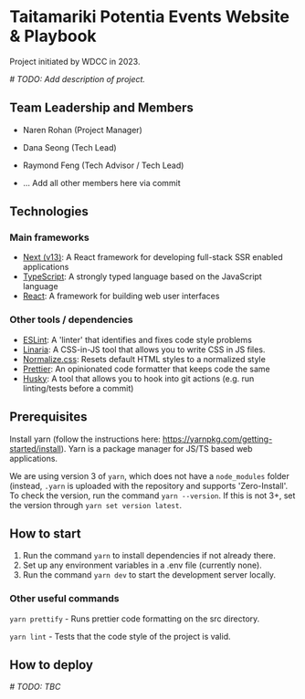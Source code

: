 # Taitamariki Potentia Events Website & Playbook

Project initiated by WDCC in 2023.

_# TODO: Add description of project._

## Team Leadership and Members

- Naren Rohan (Project Manager)
- Dana Seong (Tech Lead)
- Raymond Feng (Tech Advisor / Tech Lead)

- ... Add all other members here via commit

## Technologies

### Main frameworks

- [Next (v13)](https://nextjs.org/): A React framework for developing full-stack SSR enabled applications
- [TypeScript](https://www.typescriptlang.org/): A strongly typed language based on the JavaScript language
- [React](https://react.dev/): A framework for building web user interfaces

### Other tools / dependencies

- [ESLint](https://eslint.org/): A 'linter' that identifies and fixes code style problems
- [Linaria](https://linaria.dev/): A CSS-in-JS tool that allows you to write CSS in JS files.
- [Normalize.css](https://www.npmjs.com/package/normalize.css): Resets default HTML styles to a normalized style
- [Prettier](https://prettier.io/): An opinionated code formatter that keeps code the same
- [Husky](https://typicode.github.io/husky): A tool that allows you to hook into git actions (e.g. run linting/tests
  before a commit)

## Prerequisites

Install yarn (follow the instructions here: https://yarnpkg.com/getting-started/install). Yarn is a package manager
for JS/TS based web applications.

We are using version 3 of `yarn`, which does not have a `node_modules` folder (instead, `.yarn` is uploaded with the
repository and supports 'Zero-Install'. To check the version, run the command `yarn --version`. If this is not 3+, set
the version through `yarn set version latest`.

## How to start

1. Run the command `yarn` to install dependencies if not already there.
2. Set up any environment variables in a .env file (currently none).
3. Run the command `yarn dev` to start the development server locally.

### Other useful commands

`yarn prettify` - Runs prettier code formatting on the src directory.

`yarn lint` - Tests that the code style of the project is valid.

## How to deploy

_# TODO: TBC_
